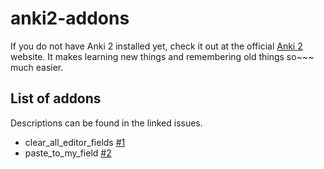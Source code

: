 # anki2-addons
If you do not have Anki 2 installed yet, check it out at  the official [Anki 2](http://ankisrs.net/) website. It makes learning new things and remembering old things so~~~ much easier.

## List of addons
Descriptions can be found in the linked issues.


* clear_all_editor_fields [#1](https://github.com/proSingularity/anki2-addons/issues/1)
* paste_to_my_field [#2](https://github.com/proSingularity/anki2-addons/issues/2)
